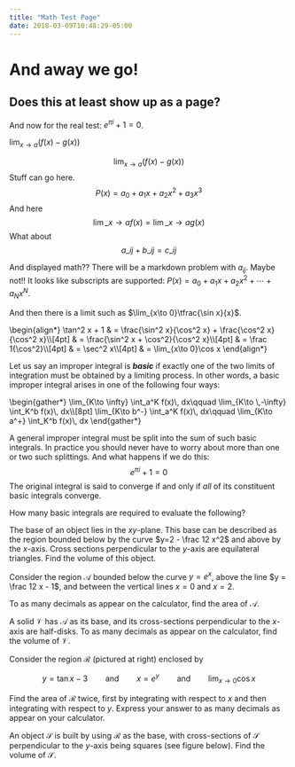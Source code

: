 ```yaml
---
title: "Math Test Page"
date: 2018-03-09T10:48:29-05:00
---
```


# And away we go!

## Does this at least show up as a page?

And now for the real test: $e^{\pi i} + 1 = 0$. 

$\displaystyle\lim_{x\to a}\big( f(x) - g(x)\big)$

$$\lim_{x\to a}\big( f(x) - g(x)\big)$$
Stuff can go here. 
$$P(x) = a_0 + a_1x + a_2 x^2 + a_3 x^3$$
And here 
$$\lim\_{x\to a}f(x) = \lim\_{x\to a}g(x) $$
What about
$$a\_{ij} + b\_{ij} = c\_{ij}$$

And displayed math?? There will be a markdown problem with $a_{ij}$. Maybe not!! It looks like subscripts are supported: $P(x) = a_0 + a_1 x + a_2 x^2 + \cdots + a_Nx^N$.

And then there is a limit such as $\lim_{x\to 0}\tfrac{\sin x}{x}$.

<div>\begin{align*}
\tan^2 x + 1 & = \frac{\sin^2 x}{\cos^2 x} + \frac{\cos^2 x}{\cos^2 x}\\[4pt]
  & = \frac{\sin^2 x + \cos^2}{\cos^2 x}\\[4pt]
  & = \frac 1{\cos^2}\\[4pt]
  & = \sec^2 x\\[4pt]
  & = \lim_{x\to 0}\cos x
\end{align*}</div>

Let us say an improper integral is ***basic*** if exactly one of the two limits of integration must be obtained by a limiting process. In other words, a basic improper integral arises in one of the following four ways:

<div>\begin{gather*}
\lim_{K\to \infty} \int_a^K f(x)\, dx\qquad 
\lim_{K\to \,-\infty} \int_K^b f(x)\, dx\\[8pt]
\lim_{K\to b^-} \int_a^K f(x)\, dx\qquad
\lim_{K\to a^+} \int_K^b f(x)\, dx
\end{gather*}</div>

A general improper integral must be split into the sum of such basic integrals. <span class="sidenote">In practice you should never have to worry about more than one or two such splittings. And what happens if we do this: $$e^{\pi i}+1 = 0$$</span>The original integral is said to converge if and only if _all_ of its constituent basic integrals converge. 

How many basic integrals are required to evaluate the following?

The base of an object lies in the $xy$-plane. This base can be described as the region bounded below by the curve $y=2 - \frac 12 x^2$ and above by the $x$-axis. Cross sections perpendicular to the $y$-axis are equilateral triangles. Find the volume of this object.

Consider the region $\mathcal A$ bounded below the curve $y=e^x$, above the line $y = \frac 12 x - 1$, and between the vertical lines $x=0$ and $x=2$. 

To as many decimals as appear on the calculator, find the area of $\mathcal A$.

A solid $\mathcal V$ has $\mathcal A$ as its base, and its cross-sections perpendicular to the $x$-axis are half-disks. To as many decimals as appear on the calculator, find the volume of $\mathcal V$.

Consider the region $\mathcal R$ (pictured at right) enclosed by 

$$y = \tan x - 3\qquad \text{and}\qquad x=e^y \qquad \text{and}\qquad \lim_{x\to 0}\cos x$$


Find the area of $\mathcal R$ twice, first by integrating with respect to $x$ and then integrating with respect to $y$. Express your answer to as many decimals as appear on your calculator. 

An object $\mathcal S$ is built by using $\mathcal R$ as the base, with cross-sections of $\mathcal S$ perpendicular to the $y$-axis being squares (see figure below). Find the volume of $\mathcal S$.


